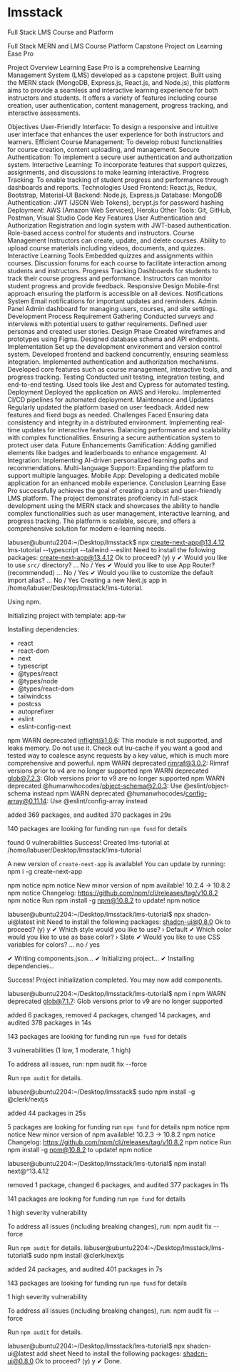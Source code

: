 # lmsstack
Full Stack LMS Course and Platform

Full Stack MERN and LMS Course Platform Capstone Project on Learning Ease Pro

Project Overview Learning Ease Pro is a comprehensive Learning Management System (LMS) developed as a capstone project. Built using the MERN stack (MongoDB, Express.js, React.js, and Node.js), this platform aims to provide a seamless and interactive learning experience for both instructors and students. It offers a variety of features including course creation, user authentication, content management, progress tracking, and interactive assessments.

Objectives User-Friendly Interface: To design a responsive and intuitive user interface that enhances the user experience for both instructors and learners. Efficient Course Management: To develop robust functionalities for course creation, content uploading, and management. Secure Authentication: To implement a secure user authentication and authorization system. Interactive Learning: To incorporate features that support quizzes, assignments, and discussions to make learning interactive. Progress Tracking: To enable tracking of student progress and performance through dashboards and reports. Technologies Used Frontend: React.js, Redux, Bootstrap, Material-UI Backend: Node.js, Express.js Database: MongoDB Authentication: JWT (JSON Web Tokens), bcrypt.js for password hashing Deployment: AWS (Amazon Web Services), Heroku Other Tools: Git, GitHub, Postman, Visual Studio Code Key Features User Authentication and Authorization Registration and login system with JWT-based authentication. Role-based access control for students and instructors. Course Management Instructors can create, update, and delete courses. Ability to upload course materials including videos, documents, and quizzes. Interactive Learning Tools Embedded quizzes and assignments within courses. Discussion forums for each course to facilitate interaction among students and instructors. Progress Tracking Dashboards for students to track their course progress and performance. Instructors can monitor student progress and provide feedback. Responsive Design Mobile-first approach ensuring the platform is accessible on all devices. Notifications System Email notifications for important updates and reminders. Admin Panel Admin dashboard for managing users, courses, and site settings. Development Process Requirement Gathering Conducted surveys and interviews with potential users to gather requirements. Defined user personas and created user stories. Design Phase Created wireframes and prototypes using Figma. Designed database schema and API endpoints. Implementation Set up the development environment and version control system. Developed frontend and backend concurrently, ensuring seamless integration. Implemented authentication and authorization mechanisms. Developed core features such as course management, interactive tools, and progress tracking. Testing Conducted unit testing, integration testing, and end-to-end testing. Used tools like Jest and Cypress for automated testing. Deployment Deployed the application on AWS and Heroku. Implemented CI/CD pipelines for automated deployment. Maintenance and Updates Regularly updated the platform based on user feedback. Added new features and fixed bugs as needed. Challenges Faced Ensuring data consistency and integrity in a distributed environment. Implementing real-time updates for interactive features. Balancing performance and scalability with complex functionalities. Ensuring a secure authentication system to protect user data. Future Enhancements Gamification: Adding gamified elements like badges and leaderboards to enhance engagement. AI Integration: Implementing AI-driven personalized learning paths and recommendations. Multi-language Support: Expanding the platform to support multiple languages. Mobile App: Developing a dedicated mobile application for an enhanced mobile experience. Conclusion Learning Ease Pro successfully achieves the goal of creating a robust and user-friendly LMS platform. The project demonstrates proficiency in full-stack development using the MERN stack and showcases the ability to handle complex functionalities such as user management, interactive learning, and progress tracking. The platform is scalable, secure, and offers a comprehensive solution for modern e-learning needs.

labuser@ubuntu2204:~/Desktop/lmsstack$ npx create-next-app@13.4.12 lms-tutorial --typescript --tailwind --eslint
Need to install the following packages:
create-next-app@13.4.12
Ok to proceed? (y) y
✔ Would you like to use `src/` directory? … No / Yes
✔ Would you like to use App Router? (recommended) … No / Yes
✔ Would you like to customize the default import alias? … No / Yes
Creating a new Next.js app in /home/labuser/Desktop/lmsstack/lms-tutorial.

Using npm.

Initializing project with template: app-tw 


Installing dependencies:
- react
- react-dom
- next
- typescript
- @types/react
- @types/node
- @types/react-dom
- tailwindcss
- postcss
- autoprefixer
- eslint
- eslint-config-next

npm WARN deprecated inflight@1.0.6: This module is not supported, and leaks memory. Do not use it. Check out lru-cache if you want a good and tested way to coalesce async requests by a key value, which is much more comprehensive and powerful.
npm WARN deprecated rimraf@3.0.2: Rimraf versions prior to v4 are no longer supported
npm WARN deprecated glob@7.2.3: Glob versions prior to v9 are no longer supported
npm WARN deprecated @humanwhocodes/object-schema@2.0.3: Use @eslint/object-schema instead
npm WARN deprecated @humanwhocodes/config-array@0.11.14: Use @eslint/config-array instead

added 369 packages, and audited 370 packages in 29s

140 packages are looking for funding
  run `npm fund` for details

found 0 vulnerabilities
Success! Created lms-tutorial at /home/labuser/Desktop/lmsstack/lms-tutorial

A new version of `create-next-app` is available!
You can update by running: npm i -g create-next-app

npm notice 
npm notice New minor version of npm available! 10.2.4 -> 10.8.2
npm notice Changelog: https://github.com/npm/cli/releases/tag/v10.8.2
npm notice Run npm install -g npm@10.8.2 to update!
npm notice 

labuser@ubuntu2204:~/Desktop/lmsstack/lms-tutorial$ npx shadcn-ui@latest init
Need to install the following packages:
shadcn-ui@0.8.0
Ok to proceed? (y) y
✔ Which style would you like to use? › Default
✔ Which color would you like to use as base color? › Slate
✔ Would you like to use CSS variables for colors? … no / yes

✔ Writing components.json...
✔ Initializing project...
✔ Installing dependencies...

Success! Project initialization completed. You may now add components.

labuser@ubuntu2204:~/Desktop/lmsstack/lms-tutorial$ npm i
npm WARN deprecated glob@7.1.7: Glob versions prior to v9 are no longer supported

added 6 packages, removed 4 packages, changed 14 packages, and audited 378 packages in 14s

143 packages are looking for funding
  run `npm fund` for details

3 vulnerabilities (1 low, 1 moderate, 1 high)

To address all issues, run:
  npm audit fix --force

Run `npm audit` for details.

labuser@ubuntu2204:~/Desktop/lmsstack$ sudo npm install -g @clerk/nextjs

added 44 packages in 25s

5 packages are looking for funding
  run `npm fund` for details
npm notice 
npm notice New minor version of npm available! 10.2.3 -> 10.8.2
npm notice Changelog: https://github.com/npm/cli/releases/tag/v10.8.2
npm notice Run npm install -g npm@10.8.2 to update!
npm notice

labuser@ubuntu2204:~/Desktop/lmsstack/lms-tutorial$ npm install next@^13.4.12

removed 1 package, changed 6 packages, and audited 377 packages in 11s

141 packages are looking for funding
  run `npm fund` for details

1 high severity vulnerability

To address all issues (including breaking changes), run:
  npm audit fix --force

Run `npm audit` for details.
labuser@ubuntu2204:~/Desktop/lmsstack/lms-tutorial$ sudo npm install @clerk/nextjs

added 24 packages, and audited 401 packages in 7s

143 packages are looking for funding
  run `npm fund` for details

1 high severity vulnerability

To address all issues (including breaking changes), run:
  npm audit fix --force

Run `npm audit` for details.

labuser@ubuntu2204:~/Desktop/lmsstack/lms-tutorial$ npx shadcn-ui@latest add sheet
Need to install the following packages:
shadcn-ui@0.8.0
Ok to proceed? (y) y
✔ Done.